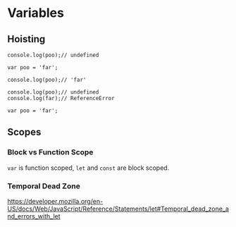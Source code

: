 # Variables

## Hoisting

```
console.log(poo);// undefined

var poo = 'far';

console.log(poo);// 'far'
```

```
console.log(poo);// undefined
console.log(far);// ReferenceError

var poo = 'far';
```

## Scopes

### Block vs Function Scope

`var` is function scoped, `let` and `const` are block scoped.

### Temporal Dead Zone

<https://developer.mozilla.org/en-US/docs/Web/JavaScript/Reference/Statements/let#Temporal_dead_zone_and_errors_with_let>
